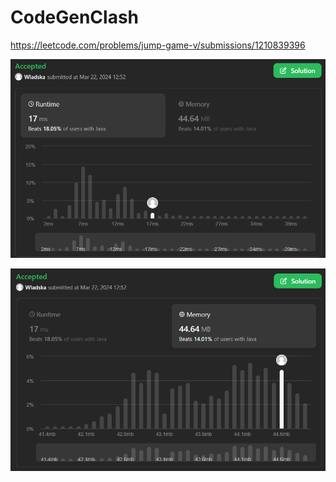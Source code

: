 # CodeGenClash

https://leetcode.com/problems/jump-game-v/submissions/1210839396

![runtime](./images/leetcodesummary/runtime.png)

![memory](./images/leetcodesummary/memory.png)